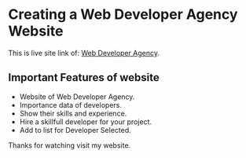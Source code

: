 # Creating a Web Developer Agency Website

This is live site link of:  [Web Developer Agency](https://web-developer-agency-webpixi.netlify.app/).

## Important Features of website
<ul>
    <li>Website of Web Developer Agency.</li>
    <li>Importance data of developers.</li>
    <li>Show their skills and experience.</li>
    <li>Hire a skillfull developer for your project.</li>
    <li>Add to list for Developer Selected.</li>
</ul>

Thanks for watching visit my website.

